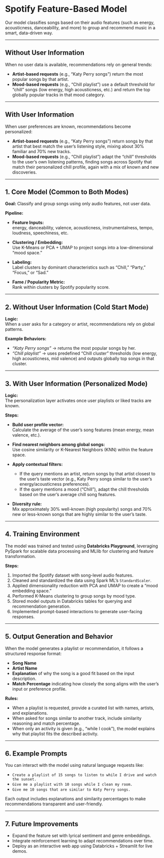 # **Spotify Feature-Based Model**

Our model classifies songs based on their audio features (such as energy, acousticness, danceability, and more) to group and recommend music in a smart, data-driven way.

---

## **Without User Information**

When no user data is available, recommendations rely on general trends:

- **Artist-based requests** (e.g., “Katy Perry songs”) return the most popular songs by that artist.  
- **Mood-based requests** (e.g., “Chill playlist”) use a default threshold for “chill” songs (low energy, high acousticness, etc.) and return the top globally popular tracks in that mood category.

---

## **With User Information**

When user preferences are known, recommendations become personalized:

- **Artist-based requests** (e.g., “Katy Perry songs”) return songs by that artist that best match the user’s listening style, mixing about 30% familiar and 70% new tracks.  
- **Mood-based requests** (e.g., “Chill playlist”) adapt the “chill” thresholds to the user’s own listening patterns, finding songs across Spotify that match their personalized chill profile, again with a mix of known and new discoveries.

---

## **1. Core Model (Common to Both Modes)**

**Goal:** Classify and group songs using only audio features, not user data.  

**Pipeline:**

- **Feature Inputs:**  
  energy, danceability, valence, acousticness, instrumentalness, tempo, loudness, speechiness, etc.  

- **Clustering / Embedding:**  
  Use K-Means or PCA + UMAP to project songs into a low-dimensional “mood space.”  

- **Labeling:**  
  Label clusters by dominant characteristics such as “Chill,” “Party,” “Focus,” or “Sad.”  

- **Fame / Popularity Metric:**  
  Rank within clusters by Spotify popularity score.

---

## **2. Without User Information (Cold Start Mode)**

**Logic:**  
When a user asks for a category or artist, recommendations rely on global patterns.

**Example Behaviors:**
- *“Katy Perry songs”* → returns the most popular songs by her.  
- *“Chill playlist”* → uses predefined “Chill cluster” thresholds (low energy, high acousticness, mid valence) and outputs globally top songs in that cluster.

---

## **3. With User Information (Personalized Mode)**

**Logic:**  
The personalization layer activates once user playlists or liked tracks are known.

**Steps:**

- **Build user profile vector:**  
  Calculate the average of the user’s song features (mean energy, mean valence, etc.).  

- **Find nearest neighbors among global songs:**  
  Use cosine similarity or K-Nearest Neighbors (KNN) within the feature space.  

- **Apply contextual filters:**  
  - If the query mentions an artist, return songs by that artist closest to the user’s taste vector (e.g., Katy Perry songs similar to the user’s energy/acousticness preferences).  
  - If the query mentions a mood (“Chill”), adapt the chill thresholds based on the user’s average chill song features.  

- **Diversity rule:**  
  Mix approximately 30% well-known (high popularity) songs and 70% new or less-known songs that are highly similar to the user’s taste.

---

## **4. Training Environment**

The model was trained and tested using **Databricks Playground**, leveraging PySpark for scalable data processing and MLlib for clustering and feature transformation.  

**Steps:**
1. Imported the Spotify dataset with song-level audio features.  
2. Cleaned and standardized the data using Spark ML’s `StandardScaler`.  
3. Applied dimensionality reduction with PCA and UMAP to create a “mood embedding space.”  
4. Performed K-Means clustering to group songs by mood type.  
5. Stored model outputs in Databricks tables for querying and recommendation generation.  
6. Implemented prompt-based interactions to generate user-facing responses.

---

## **5. Output Generation and Behavior**

When the model generates a playlist or recommendation, it follows a structured response format:

- **Song Name**  
- **Artist Name**  
- **Explanation** of why the song is a good fit based on the input description.  
- **Match Percentage** indicating how closely the song aligns with the user’s input or preference profile.

**Rules:**
- When a playlist is requested, provide a curated list with names, artists, and explanations.  
- When asked for songs similar to another track, include similarity reasoning and match percentage.  
- When only an activity is given (e.g., “while I cook”), the model explains why that playlist fits the described activity.

---

## **6. Example Prompts**

You can interact with the model using natural language requests like:

- `Create a playlist of 15 songs to listen to while I drive and watch the sunset.`  
- `Give me a playlist with 10 songs while I clean my room.`  
- `Give me 10 songs that are similar to Katy Perry songs.`  

Each output includes explanations and similarity percentages to make recommendations transparent and user-friendly.

---

## **7. Future Improvements**

- Expand the feature set with lyrical sentiment and genre embeddings.  
- Integrate reinforcement learning to adapt recommendations over time.  
- Deploy as an interactive web app using Databricks + Streamlit for live demos.
